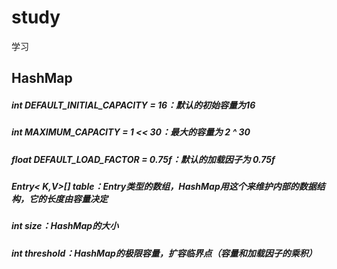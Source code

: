 # study
学习

## HashMap
##### int DEFAULT_INITIAL_CAPACITY = 16：默认的初始容量为16 
##### int MAXIMUM_CAPACITY = 1 << 30：最大的容量为 2 ^ 30 
##### float DEFAULT_LOAD_FACTOR = 0.75f：默认的加载因子为 0.75f 
##### Entry< K,V>[] table：Entry类型的数组，HashMap用这个来维护内部的数据结构，它的长度由容量决定 
##### int size：HashMap的大小 
##### int threshold：HashMap的极限容量，扩容临界点（容量和加载因子的乘积）
